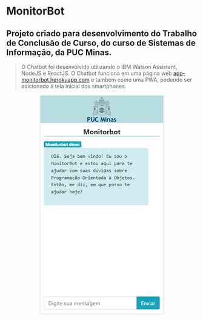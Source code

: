 # MonitorBot

## Projeto criado para desenvolvimento do Trabalho de Conclusão de Curso, do curso de Sistemas de Informação, da PUC Minas.

> O Chatbot foi desenvolvido utilizando o IBM Watson Assistant, NodeJS e ReactJS. O Chatbot funciona em uma página web [app-monitorbot.herokuapp.com](app-monitorbot.herokuapp.com) e também como uma PWA, podendo ser adicionado à tela inicial dos smartphones. 

<p align="center">
  <img src="./pwa-chatbot.png">
</p>
